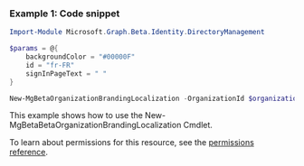 ### Example 1: Code snippet

```powershellImport-Module Microsoft.Graph.Beta.Identity.DirectoryManagement

$params = @{
	backgroundColor = "#00000F"
	id = "fr-FR"
	signInPageText = " "
}

New-MgBetaOrganizationBrandingLocalization -OrganizationId $organizationId -BodyParameter $params
```
This example shows how to use the New-MgBetaBetaOrganizationBrandingLocalization Cmdlet.
To learn about permissions for this resource, see the [permissions reference](/graph/permissions-reference).

